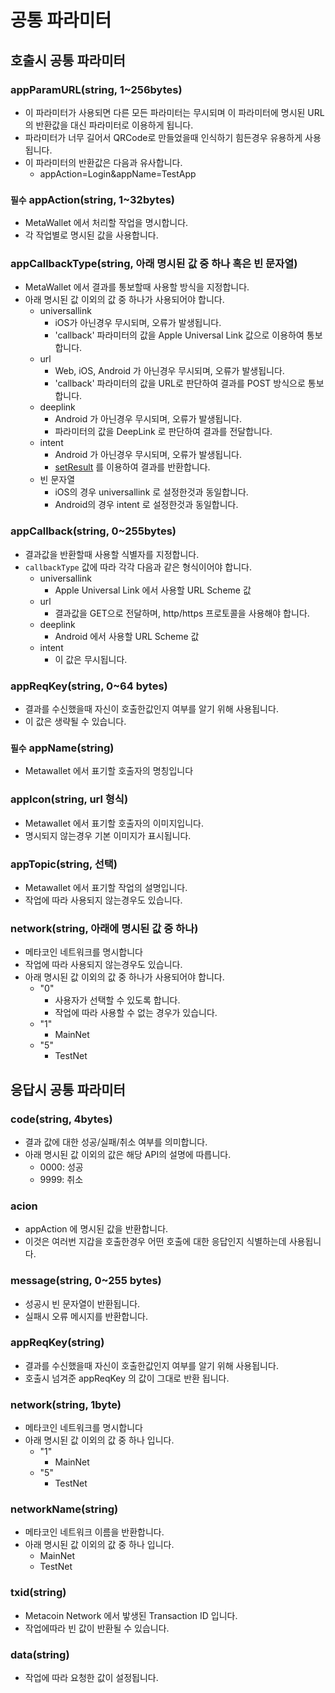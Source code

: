 # 공통 파라미터

## 호출시 공통 파라미터

### appParamURL(string, 1\~256bytes)

* 이 파라미터가 사용되면 다른 모든 파라미터는 무시되며 이 파라미터에 명시된 URL의 반환값을 대신 파라미터로 이용하게 됩니다.
* 파라미터가 너무 길어서 QRCode로 만들었을때 인식하기 힘든경우 유용하게 사용됩니다.
* 이 파라미터의 반환값은 다음과 유사합니다.
  * &#x20;appAction=Login\&appName=TestApp

### `필수` appAction(string, 1\~32bytes)

* MetaWallet 에서 처리할 작업을 명시합니다.
* 각 작업별로 명시된 값을 사용합니다.

### appCallbackType(string, 아래 명시된 값 중 하나 혹은 빈 문자열)

* MetaWallet 에서 결과를 통보할때 사용할 방식을 지정합니다.
* 아래 명시된 값 이외의 값 중 하나가 사용되어야 합니다.
  * universallink
    * iOS가 아닌경우 무시되며, 오류가 발생됩니다.
    * 'callback' 파라미터의 값을 Apple Universal Link 값으로 이용하여 통보합니다.
  * url
    * Web, iOS, Android 가 아닌경우 무시되며, 오류가 발생됩니다.
    * 'callback' 파라미터의 값을 URL로 판단하여 결과를 POST 방식으로 통보합니다.
  * deeplink
    * Android 가 아닌경우 무시되며, 오류가 발생됩니다.
    * 파라미터의 값을 DeepLink 로 판단하여 결과를 전달합니다.
  * intent
    * Android 가 아닌경우 무시되며, 오류가 발생됩니다.
    * [setResult](https://developer.android.com/reference/android/app/Activity?hl=ko#setResult\(int,%20android.content.Intent\)) 를 이용하여 결과를 반환합니다.
  * 빈 문자열
    * iOS의 경우 universallink 로 설정한것과 동일합니다.
    * Android의 경우 intent 로 설정한것과 동일합니다.

### appCallback(string, 0\~255bytes)

* 결과값을 반환할때 사용할 식별자를 지정합니다.
* `callbackType` 값에 따라 각각 다음과 같은 형식이어야 합니다.
  * universallink
    * Apple Universal Link 에서 사용할 URL Scheme 값
  * url
    * 결과값을 GET으로 전달하며, http/https 프로토콜을 사용해야 합니다.
  * deeplink
    * Android 에서 사용할 URL Scheme 값
  * intent
    * 이 값은 무시됩니다.

### appReqKey(string, 0\~64 bytes)

* 결과를 수신했을때 자신이 호출한값인지 여부를 알기 위해 사용됩니다.
* 이 값은 생략될 수 있습니다.

### `필수` appName(string)

* Metawallet 에서 표기할 호출자의 명칭입니다

### appIcon(string, url 형식)

* Metawallet 에서 표기할 호출자의 이미지입니다.
* 명시되지 않는경우 기본 이미지가 표시됩니다.

### appTopic(string, 선택)

* Metawallet 에서 표기할 작업의 설명입니다.
* 작업에 따라 사용되지 않는경우도 있습니다.

### network(string, 아래에 명시된 값 중 하나)

* 메타코인 네트워크를 명시합니다
* 작업에 따라 사용되지 않는경우도 있습니다.
* 아래 명시된 값 이외의 값 중 하나가 사용되어야 합니다.
  * "0"
    * 사용자가 선택할 수 있도록 합니다.
    * 작업에 따라 사용할 수 없는 경우가 있습니다.
  * "1"
    * MainNet
  * "5"
    * TestNet

## 응답시 공통 파라미터

### code(string, 4bytes)

* 결과 값에 대한 성공/실패/취소 여부를 의미합니다.
* 아래 명시된 값 이외의 값은 해당 API의 설명에 따릅니다.
  * 0000: 성공
  * 9999: 취소

### acion&#x20;

* appAction 에 명시된 값을 반환합니다.&#x20;
* 이것은 여러번 지갑을 호출한경우 어떤 호출에 대한 응답인지 식별하는데 사용됩니다.

### message(string, 0\~255 bytes)

* 성공시 빈 문자열이 반환됩니다.
* 실패시 오류 메시지를 반환합니다.

### appReqKey(string)

* 결과를 수신했을때 자신이 호출한값인지 여부를 알기 위해 사용됩니다.
* 호출시 넘겨준 appReqKey 의 값이 그대로 반환 됩니다.

### network(string, 1byte)

* 메타코인 네트워크를 명시합니다
* 아래 명시된 값 이외의 값 중 하나 입니다.
  * "1"
    * MainNet
  * "5"
    * TestNet

### networkName(string)

* 메타코인 네트워크 이름을 반환합니다.
* 아래 명시된 값 이외의 값 중 하나 입니다.
  * MainNet
  * TestNet

### txid(string)

* Metacoin Network 에서 밯생된 Transaction ID 입니다.
* 작업에따라 빈 값이 반환될 수 있습니다.

### data(string)

* 작업에 따라 요청한 값이 설정됩니다.
